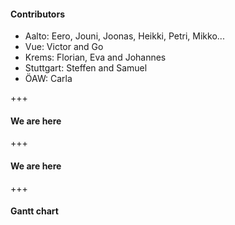 #### Contributors<!-- .element: style="float: left" -->

* Aalto: Eero, Jouni, Joonas, Heikki, Petri, Mikko...<!-- .element: class="fragment" -->
* Vue: Victor and Go<!-- .element: class="fragment" -->
* Krems: Florian, Eva and Johannes<!-- .element: class="fragment" -->
* Stuttgart: Steffen and Samuel<!-- .element: class="fragment" -->
* ÖAW: Carla<!-- .element: class="fragment" -->

+++

#### We are here<!-- .element: style="float: left; position: absolute; left: 5%; top: 10%; color: grey" -->

<span class="fragment"></span>

<div data-animate data-src="images/intavia_arch1.drawio.svg">
<!--
{ "setup": [
{ "element": "#cell-3, #cell-4", "modifier": "attr", "parameters": [ {"class": "fragment", "data-fragment-index": "0"} ] }
]}
-->
</div>

+++

#### We are here<!-- .element: style="float: left; position: absolute; left: 5%; top: 10%; color: grey" -->

<span class="fragment"></span>

<div data-animate data-src="images/intavia_arch2.drawio.svg">
<!--
{ "setup": [
{ "element": "#cell-3, #cell-4, #cell-5", "modifier": "attr", "parameters": [ {"class": "fragment", "data-fragment-index": "0"} ] }
]}
-->
</div>

+++

#### Gantt chart<!-- .element: style="position: absolute; left: 5%; top: 30%; color: grey" -->

<span class="fragment"></span>
<span class="fragment"></span>
<span class="fragment"></span>
<span class="fragment"></span>
<span class="fragment"></span>
<span class="fragment"></span>
<span class="fragment"></span>
<span class="fragment"></span>
<span class="fragment"></span>

<div style="margin-bottom: 80px" data-animate data-src="images/wp3_timeline.drawio.svg">
<!--
{ "setup": [
{ "element": "#cell-2", "modifier": "attr", "parameters": [ {"class": "fragment", "data-fragment-index": "0"} ] },
{ "element": "#cell-3", "modifier": "attr", "parameters": [ {"class": "fragment", "data-fragment-index": "1"} ] },
{ "element": "#cell-5", "modifier": "attr", "parameters": [ {"class": "fragment", "data-fragment-index": "2"} ] },
{ "element": "#cell-6", "modifier": "attr", "parameters": [ {"class": "fragment", "data-fragment-index": "3"} ] },
{ "element": "#cell-12, #cell-13, #cell-27, #cell-26", "modifier": "attr", "parameters": [ {"class": "fragment", "data-fragment-index": "4"} ] },
{ "element": "#cell-14, #cell-28, #cell-29, #cell-30, #cell-31, #cell-15, #cell-32, #cell-33, #cell-34, #cell-35", "modifier": "attr", "parameters": [ {"class": "fragment", "data-fragment-index": "5"} ] },
{ "element": "#cell-36", "modifier": "attr", "parameters": [ {"class": "fragment", "data-fragment-index": "6"} ] },
{ "element": "#cell-37, #cell-38, #cell-39, #cell-40", "modifier": "attr", "parameters": [ {"class": "fragment", "data-fragment-index": "7"} ] },
{ "element": "#cell-41", "modifier": "attr", "parameters": [ {"class": "fragment", "data-fragment-index": "8"} ] }
]}
-->
</div>
